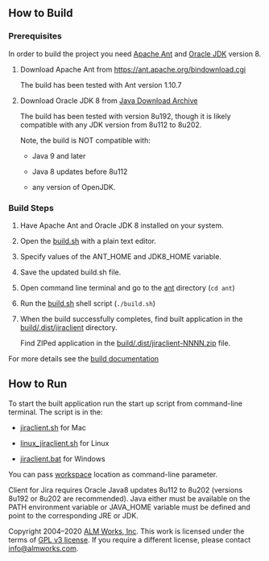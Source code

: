 ## How to Build

### Prerequisites

In order to build the project you need [Apache Ant](https://ant.apache.org/) and [Oracle JDK](https://www.oracle.com/java/) version 8. 

1. Download Apache Ant from https://ant.apache.org/bindownload.cgi 
  
     The build has been tested with Ant version 1.10.7

2. Download Oracle JDK 8 from [Java Download Archive](https://www.oracle.com/java/technologies/javase/javase8-archive-downloads.html)

     The build has been tested with version 8u192, though it is likely compatible with any JDK version
     from 8u112 to 8u202.
   
     Note, the build is NOT compatible with:
    
      * Java 9 and later
    
      * Java 8 updates before 8u112
    
      * any version of OpenJDK.   

### Build Steps

1. Have Apache Ant and Oracle JDK 8 installed on your system.

2. Open the [build.sh](ant/build.sh) with a plain text editor.

3. Specify values of the ANT_HOME and JDK8_HOME variable.

4. Save the updated build.sh file.

5. Open command line terminal and go to the [ant](ant) directory (`cd ant`)

6. Run the [build.sh](ant/build.sh) shell script (`./build.sh`)

7. When the build successfully completes, find built application in the [build/.dist/jiraclient](/build/.dist/jiraclient)
directory.

     Find ZIPed application in the [build/.dist/jiraclient-NNNN.zip](/build/.dist/jiraclient-9876.zip) file.
   
For more details see the [build documentation](ant/BUILD.md)   

## How to Run

To start the built application run the start up script from command-line terminal.
The script is in the:

 * [jiraclient.sh](./build/.dist/jiraclient/bin/jiraclient.sh) for Mac
 
 * [linux_jiraclient.sh](./build/.dist/jiraclient/bin/linux_jiraclient.sh) for Linux
 
 * [jiraclient.bat](./build/.dist/jiraclient/bin/jiraclient.bat) for Windows
 
You can pass [workspace](https://wiki.almworks.com/display/jc16/Workspace) location as command-line parameter.

Client for Jira requires Oracle Java8 updates 8u112 to 8u202 (versions 8u192 or 8u202 are recommended).
Java either must be available on the PATH environment variable 
or JAVA_HOME variable must be defined and point to the corresponding JRE or JDK.
 
 Copyright 2004–2020 [ALM Works, Inc](https://almworks.com/). This work is licensed under the terms of [GPL v3  license](https://www.gnu.org/licenses/gpl-3.0.html). 
 If you require a different license, please contact [info@almworks.com](info@almworks.com).